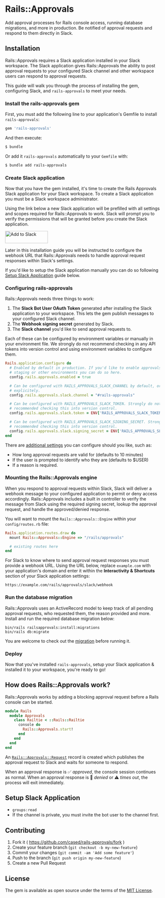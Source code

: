 # Rails::Approvals

Add approval processes for Rails console access, running database migrations, and more in production. Be notified of approval requests and respond to them directly in Slack.

## Installation

Rails::Approvals requires a Slack application installed in your Slack workspace. The Slack application gives Rails::Approvals the ability to post approval requests to your configured Slack channel and other workspace users can respond to approval requests.

This guide will walk you through the process of installing the gem, configuring Slack, and `rails-approvals` to meet your needs.

### Install the rails-approvals gem

First, you must add the following line to your application's Gemfile to install `rails-approvals`:

```ruby
gem 'rails-approvals'
```

And then execute:

```bash
$ bundle
```

Or add it `rails-approvals` automatically to your `Gemfile` with:

```bash
$ bundle add rails-approvals
```

### Create Slack application

Now that you have the gem installed, it's time to create the Rails Approvals Slack application for your Slack workspace. To create a Slack application you must be a Slack workspace administrator.

Using the link below a new Slack application will be prefilled with all settings and scopes required for Rails::Approvals to work. Slack will prompt you to verify the permissions that will be granted before you create the Slack application.

<a href="https://api.slack.com/apps?new_app=1&manifest_json=%7B%0A%20%20%22_metadata%22%3A%20%7B%0A%20%20%20%20%22major_version%22%3A%201%2C%0A%20%20%20%20%22minor_version%22%3A%201%0A%20%20%7D%2C%0A%20%20%22display_information%22%3A%20%7B%0A%20%20%20%20%22name%22%3A%20%22Rails%20Approvals%22%0A%20%20%7D%2C%0A%20%20%22features%22%3A%20%7B%0A%20%20%20%20%22app_home%22%3A%20%7B%0A%20%20%20%20%20%20%22home_tab_enabled%22%3A%20false%2C%0A%20%20%20%20%20%20%22messages_tab_enabled%22%3A%20true%2C%0A%20%20%20%20%20%20%22messages_tab_read_only_enabled%22%3A%20true%0A%20%20%20%20%7D%2C%0A%20%20%20%20%22bot_user%22%3A%20%7B%0A%20%20%20%20%20%20%22display_name%22%3A%20%22Rails%20Approvals%22%2C%0A%20%20%20%20%20%20%22always_online%22%3A%20false%0A%20%20%20%20%7D%0A%20%20%7D%2C%0A%20%20%22oauth_config%22%3A%20%7B%0A%20%20%20%20%22scopes%22%3A%20%7B%0A%20%20%20%20%20%20%22bot%22%3A%20%5B%0A%20%20%20%20%20%20%20%20%22chat%3Awrite%22%0A%20%20%20%20%20%20%5D%0A%20%20%20%20%7D%0A%20%20%7D%2C%0A%20%20%22settings%22%3A%20%7B%0A%20%20%20%20%22interactivity%22%3A%20%7B%0A%20%20%20%20%20%20%22is_enabled%22%3A%20true%2C%0A%20%20%20%20%20%20%22request_url%22%3A%20%22https%3A%2F%2Fwebsite.com%2Frails%2Fapprovals%2Fslack%2Fwebhook%22%0A%20%20%20%20%7D%2C%0A%20%20%20%20%22org_deploy_enabled%22%3A%20false%2C%0A%20%20%20%20%22socket_mode_enabled%22%3A%20false%0A%20%20%7D%0A%7D%0A"><img alt="Add to Slack" height="40" width="139" src="https://platform.slack-edge.com/img/add_to_slack@2x.png" /></a>

Later in this installation guide you will be instructed to configure the webhook URL that Rails::Approvals needs to handle approval request responses within Slack's settings.

If you'd like to setup the Slack application manually you can do so following [Setup Slack Application](#setup-slack-application) guide below.

### Configuring rails-approvals

Rails::Approvals needs three things to work:

1. The **Slack Bot User OAuth Token** generated after installing the Slack application to your workspace. This lets the gem publish messages to your configured Slack channel.
1. The **Webhook signing secret** generated by Slack.
1. The **Slack channel** you'd like to send approval requests to.

Each of these can be configured by environment variables or manually in your environment file. We strongly do not recommend checking in any API tokens into version control and using environment variables to configure them.

```ruby
Rails.application.configure do
  # Enabled by default in production. If you'd like to enable approvals in
  # staging or other environments you can do so here.
  config.rails.approvals.enabled = true

  # Can be configured with RAILS_APPROVALS_SLACK_CHANNEL by default, or provided
  # explicitely.
  config.rails.approvals.slack.channel = "#rails-approvals"

  # Can be configured with RAILS_APPROVALS_SLACK_TOKEN. Strongly do not
  # recommended checking this into version control.
  config.rails.approvals.slack.token = ENV['RAILS_APPROVALS_SLACK_TOKEN']

  # Can be configured with RAILS_APPROVALS_SLACK_SIGNING_SECRET. Strongly do not
  # recommended checking this into version control.
  config.rails.approvals.slack.signing_secret = ENV['RAILS_APPROVALS_SLACK_SIGNING_SECRET']
end
```

There are [additional settings](https://github.com/cased/rails-approvals/blob/main/lib/rails/approvals/engine.rb) you can configure should you like, such as:

- How long approval requests are valid for (defaults to 10 minutes)
- If the user is prompted to identify who they are (defaults to $USER)
- If a reason is required.

### Mounting the Rails::Approvals engine

When you respond to approval requests within Slack, Slack will deliver a webhook
message to your configured application to permit or deny access accordingly. Rails::Approvals includes a built in controller to verify the message from Slack using the required signing secret, lookup the approval request, and handle the approved/denied response.

You will want to mount the `Rails::Approvals::Engine` within your `config/routes.rb` file:

```ruby
Rails.application.routes.draw do
  mount Rails::Approvals::Engine => "/rails/approvals"

  # existing routes here
end
```

For Slack to know where to send approval request responses you must provide a webhook URL. Using the URL below, replace `example.com` with your application's domain and enter it within the **Interactivity & Shortcuts** section of your Slack application settings:

```
https://example.com/rails/approvals/slack/webhook
```

### Run the database migration

Rails::Approvals uses an ActiveRecord model to keep track of all pending approval requests, who requested them, the reason provided and more. Install and run the required database migration below:

```
bin/rails railsapprovals:install:migrations
bin/rails db:migrate
```

You are welcome to check out the [migration](https://github.com/cased/rails-approvals/blob/main/db/migrate/20210624220156_create_rails_approvals_requests.rb) before running
it.

### Deploy

Now that you've installed `rails-approvals`, setup your Slack application & installed it to your workspace, you're ready to go!

## How does Rails::Approvals work?

Rails::Approvals works by adding a blocking approval request before a Rails console can be started.

```ruby
module Rails
  module Approvals
    class Railtie < ::Rails::Railtie
      console do
        Rails::Approvals.start!
      end
    end
  end
end
```

An [`Rails::Approvals::Request`](https://github.com/cased/rails-approvals/blob/main/app/models/rails/approvals/request.rb) record is created which publishes the approval request to Slack and waits for someone to respond.

When an approval response is ✅ _approved_, the console session continues as normal. When an approval response is 🛑 _denied_ or ⚠️ _times out_, the process will exit immediately.

## Setup Slack Application

- `groups:read`
- If the channel is private, you must invite the bot user to the channel first.

## Contributing

1. Fork it ( https://github.com/cased/rails-approvals/fork )
2. Create your feature branch (`git checkout -b my-new-feature`)
3. Commit your changes (`git commit -am 'Add some feature'`)
4. Push to the branch (`git push origin my-new-feature`)
5. Create a new Pull Request

## License

The gem is available as open source under the terms of the [MIT License](https://opensource.org/licenses/MIT).
